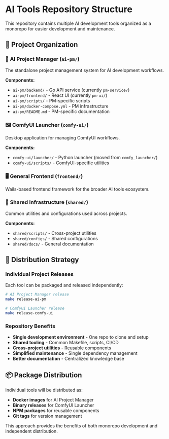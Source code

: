 # AI Tools Repository Structure

This repository contains multiple AI development tools organized as a monorepo for easier development and maintenance.

## 📁 Project Organization

### 🎯 **AI Project Manager** (`ai-pm/`)
The standalone project management system for AI development workflows.

**Components:**
- `ai-pm/backend/` - Go API service (currently `pm-service/`)
- `ai-pm/frontend/` - React UI (currently `pm-ui/`)
- `ai-pm/scripts/` - PM-specific scripts
- `ai-pm/docker-compose.yml` - PM infrastructure
- `ai-pm/README.md` - PM-specific documentation

### 🖼️ **ComfyUI Launcher** (`comfy-ui/`)
Desktop application for managing ComfyUI workflows.

**Components:**
- `comfy-ui/launcher/` - Python launcher (moved from `comfy_launcher/`)
- `comfy-ui/scripts/` - ComfyUI-specific utilities

### 🖥️ **General Frontend** (`frontend/`)
Wails-based frontend framework for the broader AI tools ecosystem.

### 🔧 **Shared Infrastructure** (`shared/`)
Common utilities and configurations used across projects.

**Components:**
- `shared/scripts/` - Cross-project utilities
- `shared/configs/` - Shared configurations
- `shared/docs/` - General documentation

## 🚀 Distribution Strategy

### Individual Project Releases
Each tool can be packaged and released independently:

```bash
# AI Project Manager release
make release-ai-pm

# ComfyUI Launcher release  
make release-comfy-ui
```

### Repository Benefits
- **Single development environment** - One repo to clone and setup
- **Shared tooling** - Common Makefile, scripts, CI/CD
- **Cross-project utilities** - Reusable components
- **Simplified maintenance** - Single dependency management
- **Better documentation** - Centralized knowledge base

## 📦 Package Distribution

Individual tools will be distributed as:
- **Docker images** for AI Project Manager
- **Binary releases** for ComfyUI Launcher
- **NPM packages** for reusable components
- **Git tags** for version management

This approach provides the benefits of both monorepo development and independent distribution.
